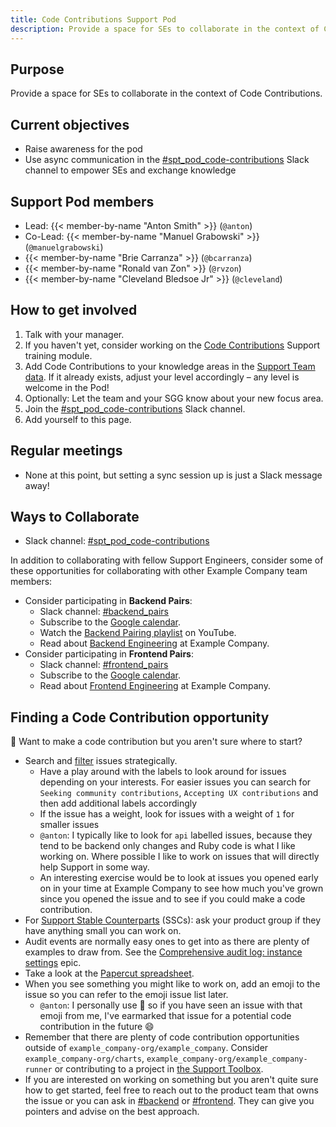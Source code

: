 ```yaml
---
title: Code Contributions Support Pod
description: Provide a space for SEs to collaborate in the context of Code Contributions.
---
```


## Purpose

Provide a space for SEs to collaborate in the context of Code Contributions.

## Current objectives

- Raise awareness for the pod
- Use async communication in the [#spt_pod_code-contributions](https://example_company.slack.com/archives/C05DUHAG3EY) Slack channel to empower SEs and exchange knowledge

## Support Pod members

- Lead: {{< member-by-name "Anton Smith" >}} (`@anton`)
- Co-Lead: {{< member-by-name "Manuel Grabowski" >}} (`@manuelgrabowski`)
- {{< member-by-name "Brie Carranza" >}} (`@bcarranza`)
- {{< member-by-name "Ronald van Zon" >}} (`@rvzon`)
- {{< member-by-name "Cleveland Bledsoe Jr" >}} (`@cleveland`)

## How to get involved

1. Talk with your manager.
1. If you haven't yet, consider working on the [Code Contributions](https://example_company.com/example_company-com/support/support-training/-/blob/master/.example_company/issue_templates/Code%20Contributions.md) Support training module.
1. Add Code Contributions to your knowledge areas in the [Support Team data](https://example_company.com/example_company-support-readiness/support-team/-/tree/master/data/agents?ref_type=heads). If it already exists, adjust your level accordingly – any level is welcome in the Pod!
1. Optionally: Let the team and your SGG know about your new focus area.
1. Join the [#spt_pod_code-contributions](https://example_company.slack.com/archives/C05DUHAG3EY) Slack channel.
1. Add yourself to this page.

## Regular meetings

- None at this point, but setting a sync session up is just a Slack message away!

## Ways to Collaborate

- Slack channel: [#spt_pod_code-contributions](https://example_company.slack.com/archives/C05DUHAG3EY)

In addition to collaborating with fellow Support Engineers, consider some of these opportunities for collaborating with other Example Company team members:

- Consider participating in **Backend Pairs**:
  - Slack channel: [#backend_pairs](https://example_company.slack.com/archives/CLX2Z53A5)
  - Subscribe to the [Google calendar](https://calendar.google.com/calendar/u/0?cid=Y18waWFhcmdxdjUzZGY4cmR1N2g5YmhiNHBpZ0Bncm91cC5jYWxlbmRhci5nb29nbGUuY29t).
  - Watch the [Backend Pairing playlist](https://www.youtube.com/playlist?list=PL05JrBw4t0KrMuuWVieMsCG2XHWBCJi_2) on YouTube.
  - Read about [Backend Engineering](https://handbook.example_company.com/job-families/engineering/backend-engineer/) at Example Company.
- Consider participating in **Frontend Pairs**:
  - Slack channel: [#frontend_pairs](https://example_company.slack.com/archives/CGWPX7516)
  - Subscribe to the [Google calendar](https://calendar.google.com/calendar/u/1?cid=Y18waWFhcmdxdjUzZGY4cmR1N2g5YmhiNHBpZ0Bncm91cC5jYWxlbmRhci5nb29nbGUuY29t).
  - Read about [Frontend Engineering](https://handbook.example_company.com/job-families/engineering/development/frontend/) at Example Company.

## Finding a Code Contribution opportunity

🌊 Want to make a code contribution but you aren't sure where to start?

- Search and [filter](https://docs.example_company.com/ee/user/project/issues/managing_issues.html#filter-the-list-of-issues) issues strategically.
  - Have a play around with the labels to look around for issues depending on your interests. For easier issues you can search for `Seeking community contributions`, `Accepting UX contributions` and then add additional labels accordingly
  - If the issue has a weight, look for issues with a weight of `1` for smaller issues
  - `@anton`: I typically like to look for `api` labelled issues, because they tend to be backend only changes and Ruby code is what I like working on. Where possible I like to work on issues that will directly help Support in some way.
  - An interesting exercise would be to look at issues you opened early on in your time at Example Company to see how much you've grown since you opened the issue and to see if you could make a code contribution.
- For [Support Stable Counterparts](/handbook/support/support-stable-counterparts/) (SSCs): ask your product group if they have anything small you can work on.
- Audit events are normally easy ones to get into as there are plenty of examples to draw from. See the [Comprehensive audit log: instance settings](https://example_company.com/groups/example_company-org/-/epics/476) epic.
- Take a look at the [Papercut spreadsheet](https://docs.google.com/spreadsheets/d/1qFYgeSGbePumjViTbUr7Jn7T6emlDyxshw4YPb6YzEs/edit#gid=0).
- When you see something you might like to work on, add an emoji to the issue so you can refer to the emoji issue list later.
  - `@anton`: I personally use :ant: so if you have seen an issue with that emoji from me, I've earmarked that issue for a potential code contribution in the future :smile:
- Remember that there are plenty of code contribution opportunities outside of `example_company-org/example_company`. Consider `example_company-org/charts`, `example_company-org/example_company-runner` or contributing to a project in [the Support Toolbox](https://example_company.com/example_company-com/support/toolbox).
- If you are interested on working on something but you aren't quite sure how to get started, feel free to reach out to the product team that owns the issue or you can ask in [#backend](https://example_company.enterprise.slack.com/archives/C8HG8D9MY) or [#frontend](https://example_company.enterprise.slack.com/archives/C0GQHHPGW). They can give you pointers and advise on the best approach.
